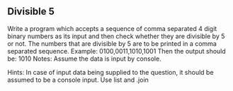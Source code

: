 ## Divisible 5


Write a program which accepts a sequence of comma separated 4 digit binary numbers as its input and then check whether they are divisible by 5 or not. The numbers that are divisible by 5 are to be printed in a comma separated sequence.
Example:
0100,0011,1010,1001
Then the output should be:
1010
Notes: Assume the data is input by console.

Hints:
In case of input data being supplied to the question, it should be assumed to be a console input.
Use list and .join
